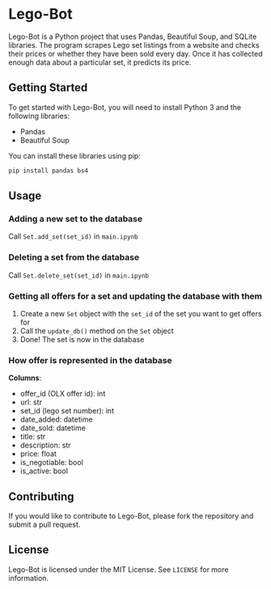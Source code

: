 # Lego-Bot

Lego-Bot is a Python project that uses Pandas, Beautiful Soup, and SQLite libraries. The program scrapes Lego set listings from a website and checks their prices or whether they have been sold every day. Once it has collected enough data about a particular set, it predicts its price.

## Getting Started

To get started with Lego-Bot, you will need to install Python 3 and the following libraries:

- Pandas
- Beautiful Soup

You can install these libraries using pip:
```python
pip install pandas bs4
```

## Usage

### Adding a new set to the database
Call `Set.add_set(set_id)` in `main.ipynb`

### Deleting a set from the database
Call `Set.delete_set(set_id)` in `main.ipynb`

### Getting all offers for a set and updating the database with them
1. Create a new `Set` object with the `set_id` of the set you want to get offers for
2. Call the `update_db()` method on the `Set` object
3. Done! The set is now in the database

### How offer is represented in the database
**Columns**:
- offer_id (OLX offer id): int
- url: str
- set_id (lego set number): int
- date_added: datetime
- date_sold: datetime
- title: str
- description: str
- price: float
- is_negotiable: bool
- is_active: bool

## Contributing

If you would like to contribute to Lego-Bot, please fork the repository and submit a pull request.

## License

Lego-Bot is licensed under the MIT License. See `LICENSE` for more information.
